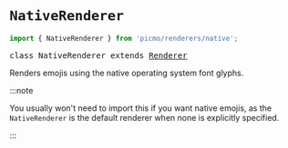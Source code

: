 # `NativeRenderer`

```javascript
import { NativeRenderer } from 'picmo/renderers/native';
```

<pre>
class NativeRenderer extends <a href="renderer">Renderer</a>
</pre>

Renders emojis using the native operating system font glyphs.

:::note

You usually won't need to import this if you want native emojis, as the `NativeRenderer` is the default renderer when none is explicitly specified.

:::
